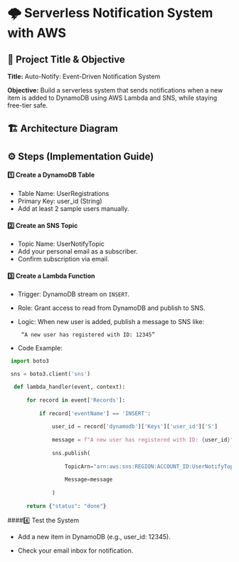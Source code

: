 # 🌩 Serverless Notification System with AWS

## 📌 Project Title & Objective

**Title:** Auto-Notify: Event-Driven Notification System  

**Objective:** Build a serverless system that sends notifications when a new item is added to DynamoDB using AWS Lambda and SNS, while staying free-tier safe.

## 🏗️ Architecture Diagram

## ⚙️ Steps (Implementation Guide)

#### 1️⃣ Create a DynamoDB Table

- Table Name: UserRegistrations  
- Primary Key: user_id (String)
- Add at least 2 sample users manually.

#### 2️⃣ Create an SNS Topic

- Topic Name: UserNotifyTopic 
- Add your personal email as a subscriber.  
- Confirm subscription via email.

#### 3️⃣ Create a Lambda Function
- Trigger: DynamoDB stream on `INSERT`.  
- Role: Grant access to read from DynamoDB and publish to SNS.
- Logic: When new user is added, publish a message to SNS like:
  
       “A new user has registered with ID: 12345”
  
- Code Example:
```python
 import boto3

 sns = boto3.client('sns')

  def lambda_handler(event, context):
  
      for record in event['Records']:
      
          if record['eventName'] == 'INSERT':
      
              user_id = record['dynamodb']['Keys']['user_id']['S']
              
              message = f"A new user has registered with ID: {user_id}"
              
              sns.publish(
              
                  TopicArn="arn:aws:sns:REGION:ACCOUNT_ID:UserNotifyTopic",
                  
                  Message=message
                  
              )
              
      return {"status": "done"}
```

####4️⃣ Test the System

- Add a new item in DynamoDB (e.g., user_id: 12345).

- Check your email inbox for notification.
